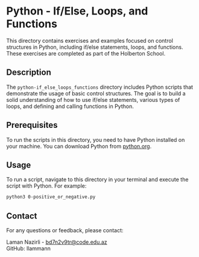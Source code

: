 # Python - If/Else, Loops, and Functions

This directory contains exercises and examples focused on control structures in Python, including if/else statements, loops, and functions. These exercises are completed as part of the Holberton School.

## Description

The `python-if_else_loops_functions` directory includes Python scripts that demonstrate the usage of basic control structures. The goal is to build a solid understanding of how to use if/else statements, various types of loops, and defining and calling functions in Python.

## Prerequisites

To run the scripts in this directory, you need to have Python installed on your machine. You can download Python from [python.org](https://www.python.org/downloads/).

## Usage

To run a script, navigate to this directory in your terminal and execute the script with Python. For example:

```bash
python3 0-positive_or_negative.py
```

## Contact

For any questions or feedback, please contact:

Laman Nazirli - bd7n2v9tr@code.edu.az <br>
GitHub: llammann
